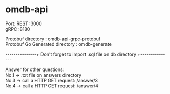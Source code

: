 # omdb-api

Port:
REST  :3000  
gRPC  :8180

Protobuf directory              : omdb-api-grpc-protobuf  
Protobuf Go Generated directory : omdb-generate

---------------+ Don't forget to import .sql file on db directory +---------------

Answer for other questions:  
No.1 -> .txt file on answers directory  
No.3 -> call a HTTP GET request: /answer/3  
No.4 -> call a HTTP GET request: /answer/4  
